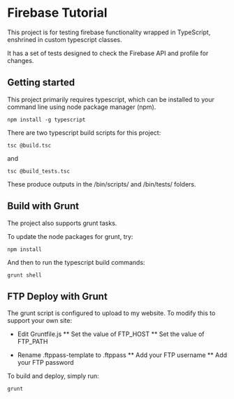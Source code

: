# Firebase Tutorial

This project is for testing firebase functionality wrapped in TypeScript, enshrined in custom typescript classes.

It has a set of tests designed to check the Firebase API and profile for changes.

## Getting started

This project primarily requires typescript, which can be installed to your command line using node package manager (npm).
```
npm install -g typescript
```

There are two typescript build scripts for this project:
```
tsc @build.tsc
```
and
```
tsc @build_tests.tsc
```

These produce outputs in the /bin/scripts/ and /bin/tests/ folders.

## Build with Grunt 
The project also supports grunt tasks.

To update the node packages for grunt, try:
```
npm install
```

And then to run the typescript build commands:
```
grunt shell
```

## FTP Deploy with Grunt
The grunt script is configured to upload to my website.
To modify this to support your own site:
	
* Edit Gruntfile.js 
** Set the value of FTP_HOST
** Set the value of FTP_PATH

* Rename .ftppass-template to .ftppass
** Add your FTP username
** Add your FTP password

To build and deploy, simply run:
```
grunt
```


	
